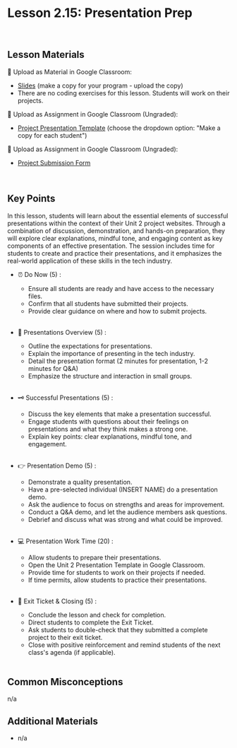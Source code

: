 # Lesson 2.15: Presentation Prep

<br>

## Lesson Materials

📖 Upload as Material in Google Classroom:
- [Slides](https://docs.google.com/presentation/d/1Ed0KY5cWTN1iIdh8PbgJ-_7MENMCv8jbh8hTRO17GBA/edit?usp=sharing) (make a copy for your program - upload the copy)
- There are no coding exercises for this lesson. Students will work on their projects.

📝 Upload as Assignment in Google Classroom (Ungraded):
- [Project Presentation Template](https://docs.google.com/document/d/17_7gXoUkwDxjCXhQwP-1e8Km3jUlXBVROmhUKEUp9Ds/edit?usp=sharing) (choose the dropdown option: "Make a copy for each student")

📝 Upload as Assignment in Google Classroom (Ungraded):
- [Project Submission Form](https://forms.gle/jpemUa2fTs6DFdCX8)

<br>

## Key Points
In this lesson, students will learn about the essential elements of successful presentations within the context of their Unit 2 project websites. Through a combination of discussion, demonstration, and hands-on preparation, they will explore clear explanations, mindful tone, and engaging content as key components of an effective presentation. The session includes time for students to create and practice their presentations, and it emphasizes the real-world application of these skills in the tech industry.


- ⏰ Do Now (5) : 
    -  Ensure all students are ready and have access to the necessary files.
    -  Confirm that all students have submitted their projects.
    -  Provide clear guidance on where and how to submit projects. <br><br>

- 👀 Presentations Overview (5) : 
    - Outline the expectations for presentations.
    - Explain the importance of presenting in the tech industry.
    - Detail the presentation format (2 minutes for presentation, 1-2 minutes for Q&A)
    - Emphasize the structure and interaction in small groups.<br><br>

- 🗝️ Successful Presentations (5) :
    - Discuss the key elements that make a presentation successful.
    - Engage students with questions about their feelings on presentations and what they think makes a strong one.
    - Explain key points: clear explanations, mindful tone, and engagement.<br><br>

- 👉 Presentation Demo (5) : 
    - Demonstrate a quality presentation.
    - Have a pre-selected individual (INSERT NAME) do a presentation demo.
    - Ask the audience to focus on strengths and areas for improvement.
    - Conduct a Q&A demo, and let the audience members ask questions.
    - Debrief and discuss what was strong and what could be improved. <br><br>

- 💻 Presentation Work Time (20) : 
    - Allow students to prepare their presentations.
    - Open the Unit 2 Presentation Template in Google Classroom.
    - Provide time for students to work on their projects if needed.
    - If time permits, allow students to practice their presentations. <br><br>

- 👋 Exit Ticket & Closing (5) : 
    - Conclude the lesson and check for completion.
    - Direct students to complete the Exit Ticket.
    - Ask students to double-check that they submitted a complete project to their exit ticket.
    - Close with positive reinforcement and remind students of the next class's agenda (if applicable). <br><br>


## Common Misconceptions
n/a


## Additional Materials
- n/a
